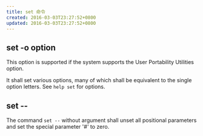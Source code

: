 ```yaml
---
title: set 命令
created: 2016-03-03T23:27:52+0800
updated: 2016-03-03T23:27:52+0800
---
```



## set -o option

This option is supported if the system supports the User Portability Utilities option.

It shall set various options, many of which shall be equivalent to the single option letters. See `help set` for options.

## set --

The command `set --` without argument shall unset all positional parameters and set the special parameter '#' to zero.
